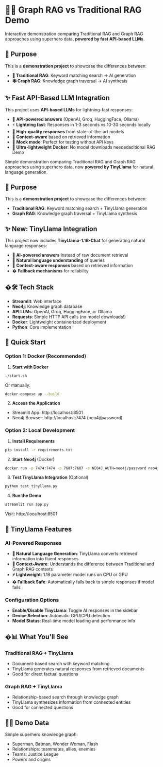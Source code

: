 # 🦸‍♂️ Graph RAG vs Traditional RAG Demo

Interactive demonstration comparing Traditional RAG and Graph RAG approaches using superhero data, **powered by fast API-based LLMs**.

## 🎯 Purpose

This is a **demonstration project** to showcase the differences between:
- **📄 Traditional RAG**: Keyword matching search → AI generation
- **🕸️ Graph RAG**: Knowledge graph traversal → AI synthesis

## ✨ Fast API-Based LLM Integration

This project uses **API-based LLMs** for lightning-fast responses:
- 🤖 **API-powered answers** (OpenAI, Groq, HuggingFace, Ollama)
- ⚡ **Lightning fast**: Responses in 1-3 seconds vs 10-30 seconds locally
- 🧠 **High-quality responses** from state-of-the-art models
- 🎯 **Context-aware** based on retrieved information
- 🔄 **Mock mode**: Perfect for testing without API keys
- 🐳 **Ultra-lightweight Docker**: No model downloads neededaditional RAG Demo

Simple demonstration comparing Traditional RAG and Graph RAG approaches using superhero data, now **powered by TinyLlama** for natural language generation.

## 🎯 Purpose

This is a **demonstration project** to showcase the differences between:
- **Traditional RAG**: Keyword matching search + TinyLlama generation
- **Graph RAG**: Knowledge graph traversal + TinyLlama synthesis

## ✨ New: TinyLlama Integration

This project now includes **TinyLlama-1.1B-Chat** for generating natural language responses:
- 🤖 **AI-powered answers** instead of raw document retrieval
- 🧠 **Natural language understanding** of queries
- 🎯 **Context-aware responses** based on retrieved information
- � **Fallback mechanisms** for reliability

## �🛠️ Tech Stack

- **Streamlit**: Web interface
- **Neo4j**: Knowledge graph database  
- **API LLMs**: OpenAI, Groq, HuggingFace, or Ollama
- **Requests**: Simple HTTP API calls (no model downloads!)
- **Docker**: Lightweight containerized deployment
- **Python**: Core implementation

## 🚀 Quick Start

### Option 1: Docker (Recommended)

1. **Start with Docker**
```bash
./start.sh
```
Or manually:
```bash
docker-compose up --build
```

2. **Access the Application**
- Streamlit App: http://localhost:8501
- Neo4j Browser: http://localhost:7474 (neo4j/password)

### Option 2: Local Development

1. **Install Requirements**
```bash
pip install -r requirements.txt
```

2. **Start Neo4j** (Docker)
```bash
docker run -p 7474:7474 -p 7687:7687 -e NEO4J_AUTH=neo4j/password neo4j:latest
```

3. **Test TinyLlama Integration** (Optional)
```bash
python test_tinyllama.py
```

4. **Run the Demo**
```bash
streamlit run app.py
```

Visit: http://localhost:8501

## 🤖 TinyLlama Features

### AI-Powered Responses
- **🧠 Natural Language Generation**: TinyLlama converts retrieved information into fluent responses
- **🎯 Context-Aware**: Understands the difference between Traditional and Graph RAG contexts
- **⚡ Lightweight**: 1.1B parameter model runs on CPU or GPU
- **� Fallback Safe**: Automatically falls back to simple responses if model fails

### Configuration Options
- **Enable/Disable TinyLlama**: Toggle AI responses in the sidebar
- **Device Selection**: Automatic GPU/CPU detection
- **Model Status**: Real-time model loading and performance info

## �📊 What You'll See

### Traditional RAG + TinyLlama
- Document-based search with keyword matching
- TinyLlama generates natural responses from retrieved documents
- Good for direct factual questions

### Graph RAG + TinyLlama  
- Relationship-based search through knowledge graph
- TinyLlama synthesizes information from connected entities
- Good for connected questions

## 🦸‍♂️ Demo Data

Simple superhero knowledge graph:
- Superman, Batman, Wonder Woman, Flash
- Relationships: teammates, allies, enemies
- Teams: Justice League
- Powers and origins